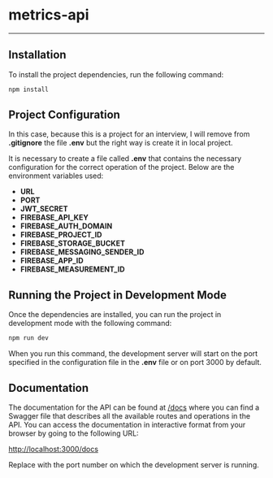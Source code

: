 # metrics-api

---

## Installation

To install the project dependencies, run the following command:

```bash
npm install
```

## Project Configuration

In this case, because this is a project for an interview, I will remove from **.gitignore** the file **.env** but the right way is create it in local project.

It is necessary to create a file called **.env** that contains the necessary configuration for the correct operation of the project. Below are the environment variables used:

- **URL**
- **PORT**
- **JWT_SECRET**
- **FIREBASE_API_KEY**
- **FIREBASE_AUTH_DOMAIN**
- **FIREBASE_PROJECT_ID**
- **FIREBASE_STORAGE_BUCKET**
- **FIREBASE_MESSAGING_SENDER_ID**
- **FIREBASE_APP_ID**
- **FIREBASE_MEASUREMENT_ID**

## Running the Project in Development Mode

Once the dependencies are installed, you can run the project in development mode with the following command:

```bash
npm run dev
```

When you run this command, the development server will start on the port specified in the configuration file in the **.env** file or on port 3000 by default.

## Documentation

The documentation for the API can be found at [/docs](http://localhost:3000/docs) where you can find a Swagger file that describes all the available routes and operations in the API. You can access the documentation in interactive format from your browser by going to the following URL:

[http://localhost:3000/docs](http://localhost:3000/docs)

Replace <port> with the port number on which the development server is running.
